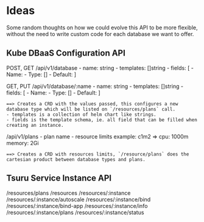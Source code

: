 # Ideas

Some random thoughts on how we could evolve this API to be more flexible, without the need to write custom code for each database we want to offer.

## Kube DBaaS Configuration API

POST, GET /api/v1/database
	- name: string
	- templates: []string
	- fields: [
		- Name:
		- Type: []
		- Default:
	]

GET, PUT /api/v1/database/:name
	- name: string
	- templates: []string
	- fields: [
		- Name:
		- Type: []
		- Default:
	]

	==> Creates a CRD with the values passed, this configures a new database type which will be listed on `/resources/plans` call.
	- templates is a collection of helm chart like strings.
	- fields is the template schema, ie. all field that can be filled when creating an instance.

/api/v1/plans
	- plan name
	- resource limits
	example: c1m2 => cpu: 1000m memory: 2Gi

	==> Creates a CRD with resources limits, `/resource/plans` does the cartesian product between database types and plans.

## Tsuru Service Instance API

/resources/plans
/resources
/resources/:instance
/resources/:instance/autoscale
/resources/:instance/bind
/resources/:instance/bind-app
/resources/:instance/info
/resources/:instance/plans
/resources/:instance/status